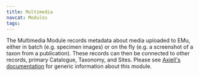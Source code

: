 ```yaml
---
title: Multimedia
navcat: Modules
tags:
---
```

The Multimedia Module records metadata about media uploaded to EMu, either in batch (e.g. specimen images) or on the fly (e.g. a screenshot of a taxon from a publication). These records can then be connected to other records, primary Catalogue, Taxonomy, and Sites. Please see [Axiell's documentation](http://help.emu.axiell.com/latest/en/Topics/Common/Multimedia%20module.htm) for generic information about this module.
